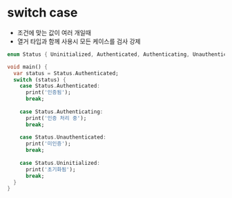 # switch case



- 조건에 맞는 값이 여러 개일때
- 열거 타입과 함께 사용시 모든 케이스를 검사 강제



```dart
enum Status { Uninitialized, Authenticated, Authenticating, Unauthenticated }

void main() {
  var status = Status.Authenticated;
  switch (status) {
    case Status.Authenticated:
      print('인증됨');
      break;
      
    case Status.Authenticating:
      print('인증 처리 중');
      break;
      
    case Status.Unauthenticated:
      print('미인증');
      break;
      
    case Status.Uninitialized:
      print('초기화됨');
      break;
  }
}
```




